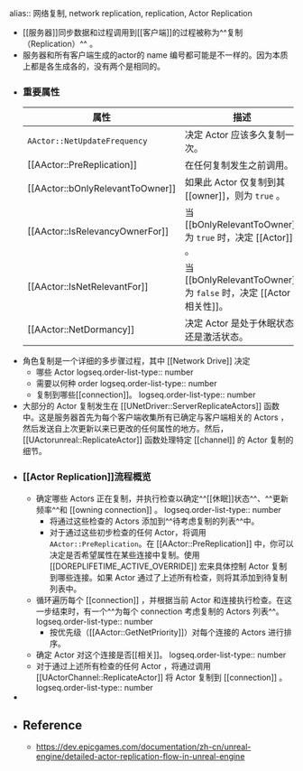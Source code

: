 alias:: 网络复制, network replication, replication, Actor Replication

- [[服务器]]同步数据和过程调用到[[客户端]]的过程被称为^^复制（Replication）^^ 。
- 服务器和所有客户端生成的actor的 name 编号都可能是不一样的。因为本质上都是各生成各的，没有两个是相同的。
- ### 重要属性
  |属性 | 描述|
  |--- | ---|
  |`AActor::NetUpdateFrequency` | 决定 Actor 应该多久复制一次。|
  |[[AActor::PreReplication]] | 在任何复制发生之前调用。|
  |[[AActor::bOnlyRelevantToOwner]] | 如果此 Actor 仅复制到其[[owner]]，则为 `true` 。|
  |[[AActor::IsRelevancyOwnerFor]] | 当 [[bOnlyRelevantToOwner]] 为 `true` 时，决定 [[Actor]] 。|
  |[[AActor::IsNetRelevantFor]] | 当 [[bOnlyRelevantToOwner]] 为 `false` 时，决定 [[Actor 相关性]]。|
  |[[AActor::NetDormancy]] | 决定 Actor 是处于休眠状态还是激活状态。|
- 角色复制是一个详细的多步骤过程，其中 [[Network Drive]] 决定
	- 哪些 Actor 
	  logseq.order-list-type:: number
	- 需要以何种 order
	  logseq.order-list-type:: number
	- 复制到哪些[[connection]]。
	  logseq.order-list-type:: number
- 大部分的 Actor 复制发生在 [[UNetDriver::ServerReplicateActors]] 函数中。这是服务器首先为每个客户端收集所有已确定与客户端相关的 Actors ，然后发送自上次更新以来已更改的任何属性的地方。然后，[[UActorunreal::ReplicateActor]] 函数处理特定 [[channel]] 的 Actor 复制的细节。
- ### [[Actor Replication]]流程概览
	- 确定哪些 Actors 正在复制，并执行检查以确定^^[[休眠]]状态^^、^^更新频率^^和 [[owning connection]] 。
	  logseq.order-list-type:: number
		- 将通过这些检查的 Actors 添加到^^待考虑复制的列表^^中。
		- 对于通过这些初步检查的任何 Actor，将调用 `AActor::PreReplication`。在 [[AActor::PreReplication]] 中，你可以决定是否希望属性在某些连接中复制。使用 [[DOREPLIFETIME_ACTIVE_OVERRIDE]] 宏来具体控制 Actor 复制到哪些连接。如果 Actor 通过了上述所有检查，则将其添加到待复制列表中。
	- 循环遍历每个 [[connection]] ，并根据当前 Actor 和连接执行检查。在这一步结束时，有一个^^为每个 connection 考虑复制的 Actors 列表^^。
	  logseq.order-list-type:: number
		- 按优先级（[[AActor::GetNetPriority]]）对每个连接的 Actors 进行排序。
	- 确定 Actor 对这个连接是否[[相关]]。
	  logseq.order-list-type:: number
	- 对于通过上述所有检查的任何 Actor ，将通过调用 [[UActorChannel::ReplicateActor]] 将 Actor 复制到 [[connection]] 。
	  logseq.order-list-type:: number
-
- ## Reference
	- https://dev.epicgames.com/documentation/zh-cn/unreal-engine/detailed-actor-replication-flow-in-unreal-engine